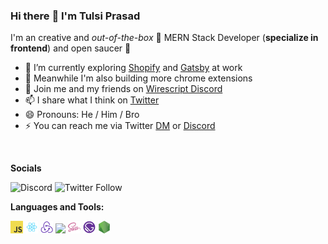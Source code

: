 ### Hi there :wave: I'm Tulsi Prasad

I'm an creative and *out-of-the-box* :muscle: MERN Stack Developer (**specialize in frontend**) and open saucer :pizza:

- :muscle: I’m currently exploring [Shopify](https://www.shopify.com/) and [Gatsby](https://www.gatsbyjs.com/) at work
- 🌱 Meanwhile I'm also building more chrome extensions
- 💬 Join me and my friends on [Wirescript Discord](https://bit.ly/wirescript)
- 📫 I share what I think on [Twitter](https://twitter.com/heytulsiprasad)
- 😄 Pronouns: He / Him / Bro
- ⚡ You can reach me via Twitter [DM](https://twitter.com/heytulsiprasad) or [Discord](https://bit.ly/wirescript)

</br>

**Socials**

![Discord](https://img.shields.io/discord/775573977078169640?color=blue&label=Discord%20%7C%20Wirescript)
<img alt="Twitter Follow" src="https://img.shields.io/twitter/follow/heytulsiprasad?style=social" />

**Languages and Tools:**  

<code><img height="20" src="https://raw.githubusercontent.com/github/explore/80688e429a7d4ef2fca1e82350fe8e3517d3494d/topics/javascript/javascript.png"></code>
<code><img height="20" src="https://raw.githubusercontent.com/github/explore/80688e429a7d4ef2fca1e82350fe8e3517d3494d/topics/react/react.png"></code>
<code><img height="20" src="https://raw.githubusercontent.com/github/explore/80688e429a7d4ef2fca1e82350fe8e3517d3494d/topics/redux/redux.png"></code>
<code><img height="20" src="https://miro.medium.com/max/640/1*-ivYkzeuYJedPKdEdfnNlg.png"></code>
<code><img height="20" src="https://raw.githubusercontent.com/github/explore/80688e429a7d4ef2fca1e82350fe8e3517d3494d/topics/sass/sass.png"></code>
<code><img height="20" src="https://raw.githubusercontent.com/github/explore/e94815998e4e0713912fed477a1f346ec04c3da2/topics/gatsby/gatsby.png"></code>
<code><img height="20" src="https://raw.githubusercontent.com/github/explore/80688e429a7d4ef2fca1e82350fe8e3517d3494d/topics/nodejs/nodejs.png"></code>    

<!-- ![steve-rogers-gif](https://media1.giphy.com/media/OxbgqAAIfeXNS/giphy.gif) -->
